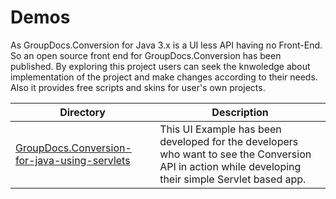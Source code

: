 # Demos

As GroupDocs.Conversion for Java 3.x is a UI less API having no Front-End. So an open source front end for GroupDocs.Conversion has been published. By exploring this project users can seek the knwoledge about implementation of the project and make changes according to their needs. Also it provides free scripts and skins for user's own projects.


Directory | Description
--------- | -----------
[GroupDocs.Conversion-for-java-using-servlets](https://github.com/groupdocs-conversion/GroupDocs.Conversion-for-Java/tree/master/Showcases/GroupDocs.Conversion-for-java-using-servlets)  |This UI Example has been developed for the developers who want to see the Conversion API in action while developing their simple Servlet based app.
